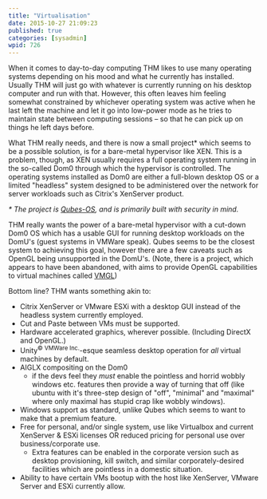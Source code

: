 ```yaml
---
title: "Virtualisation"
date: 2015-10-27 21:09:23
published: true
categories: [sysadmin]
wpid: 726
---
```


When it comes to day-to-day computing THM likes to use many operating systems depending on his mood and what he currently has installed. Usually THM will just go with whatever is currently running on his desktop computer and run with that. However, this often leaves him feeling somewhat constrained by whichever operating system was active when he last left the machine and let it go into low-power mode as he tries to maintain state between computing sessions – so that he can pick up on things he left days before.

What THM really needs, and there is now a small project\* which seems to be a possible solution, is for a bare-metal hypervisor like XEN. This is a problem, though, as XEN usually requires a full operating system running in the so-called Dom0 through which the hypervisor is controlled. The operating systems installed as Dom0 are either a full-blown desktop OS or a limited "headless" system designed to be administered over the network for server workloads such as Citrix's XenServer product.

*\* The project is [Qubes-OS](https://qubes-os.org/), and is primarily built with security in mind.*

THM really wants the power of a bare-metal hypervisor with a cut-down Dom0 OS which has a usable GUI for running desktop workloads on the DomU's (guest systems in VMWare speak). Qubes seems to be the closest system to achieving this goal, however there are a few caveats such as OpenGL being unsupported in the DomU's. (Note, there is a project, which appears to have been abandoned, with aims to provide OpenGL capabilities to virtual machines called [VMGL](https://web.archive.org/web/20101010094652/http://www.cs.toronto.edu:80/~andreslc/xen-gl/))

Bottom line? THM wants something akin to:

- Citrix XenServer or VMware ESXi with a desktop GUI instead of the headless system currently employed.
- Cut and Paste between VMs must be supported.
- Hardware accelerated graphics, wherever possible. (Including DirectX and OpenGL.)
- Unity<sup>© VMWare Inc.</sup>-esque seamless desktop operation for *all* virtual machines by default.
- AIGLX compositing on the Dom0 
  - if the devs feel they *must* enable the pointless and horrid wobbly windows etc. features then provide a way of turning that off (like ubuntu with it's three-step design of "off", "minimal" and "maximal" where only maximal has stupid crap like wobbly windows).
- Windows support as standard, unlike Qubes which seems to want to make that a premium feature.
- Free for personal, and/or single system, use like Virtualbox and current XenServer & ESXi licenses OR reduced pricing for personal use over business/corporate use. 
  - Extra features can be enabled in the corporate version such as desktop provisioning, kill switch, and similar corporately-desired facilities which are pointless in a domestic situation.
- Ability to have certain VMs bootup with the host like XenServer, VMware Server and ESXi currently allow.